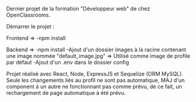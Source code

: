 Dernier projet de la formation "Développeur web" de chez OpenClassrooms.

Démarrer le projet : 

Frontend =>
-npm install

Backend => 
-npm install
-Ajout d'un dossier images à la racine contenant une image nommée "default_image.jpg" => Utilisé comme image de profile par défaut
-Ajout d'un .env dans le dossier config

Projet réalisé avec React, Node, ExpressJS et Sequelize (ORM MySQL).
Seule les changements liés au profil ne sont pas automatique, MAJ d'un component à un autre ne fonctionnant pas comme prévu, de ce fait, un rechargement de page automatique à été prévu.
